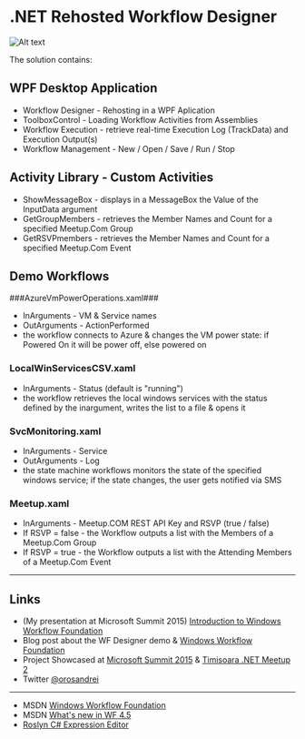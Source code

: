 # .NET Rehosted Workflow Designer #

![Alt text](https://github.com/orosandrei/Rehosted-Workflow-Designer/raw/master/rehosted-workflow-designer.png?raw=true ".NET Rehosted Workflow Designer")

The solution contains:

## WPF Desktop Application ##
* Workflow Designer - Rehosting in a WPF Aplication 
* ToolboxControl - Loading Workflow Activities from Assemblies
* Workflow Execution - retrieve real-time Execution Log (TrackData) and Execution Output(s)
* Workflow Management - New / Open / Save / Run / Stop

## Activity Library - Custom Activities ##
* ShowMessageBox - displays in a MessageBox the Value of the InputData argument
* GetGroupMembers - retrieves the Member Names and Count for a specified Meetup.Com Group
* GetRSVPmembers - retrieves the Member Names and Count for a specified Meetup.Com Event

## Demo Workflows ##
###AzureVmPowerOperations.xaml###
* InArguments - VM & Service names
* OutArguments - ActionPerformed
* the workflow connects to Azure & changes the VM power state: if Powered On it will be power off, else powered on

### LocalWinServicesCSV.xaml ###
* InArguments - Status (default is "running")
* the workflow retrieves the local windows services with the status defined by the inargument, writes the list to a file & opens it

### SvcMonitoring.xaml ###
* InArguments - Service
* OutArguments - Log
* the state machine workflows monitors the state of the specified windows service; if the state changes, the user gets notified via SMS

### Meetup.xaml ###
* InArguments - Meetup.COM REST API Key and RSVP (true / false)
* If RSVP = false - the Workflow outputs a list with the Members of a Meetup.Com Group
* If RSVP = true - the Workflow outputs a list with the Attending Members of a Meetup.Com Event

***

## Links ##
* (My presentation at Microsoft Summit 2015) [Introduction to Windows Workflow Foundation](http://www.slideshare.net/orosandrei/windows-workflow-foundation-54773529)
* Blog post about the WF Designer demo &amp; [Windows Workflow Foundation](http://andreioros.com/blog/windows-workflow-foundation-rehosted-designer/)
* Project Showcased at [Microsoft Summit 2015](http://andreioros.com/blog/workflow-foundation-microsoft-summit/#more-92) & [Timisoara .NET Meetup 2](http://www.meetup.com/Timisoara-NET-Meetup/events/186254642/)
* Twitter [@orosandrei](http://twitter.com/orosandrei)

***

* MSDN [Windows Workflow Foundation](http://msdn.microsoft.com/en-us/library/dd489441(v=vs.110).aspx)
* MSDN [What's new in WF 4.5](https://msdn.microsoft.com/en-us/library/hh305677.aspx)
* [Roslyn C# Expression Editor](https://github.com/dmetzgar/wf-rehost-roslyn)
